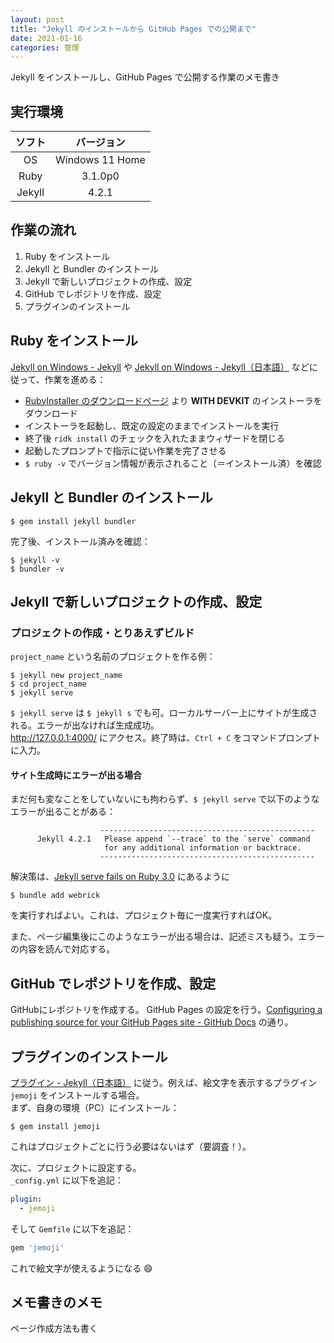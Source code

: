 ```yaml
---
layout: post
title: "Jekyll のインストールから GitHub Pages での公開まで"
date: 2021-01-16
categories: 管理
---
```


Jekyll をインストールし、GitHub Pages で公開する作業のメモ書き

## 実行環境

| ソフト | バージョン |
| :-: | :-: |
| OS | Windows 11 Home |
| Ruby | 3.1.0p0 |
| Jekyll | 4.2.1 |

## 作業の流れ
1. Ruby をインストール
2. Jekyll と Bundler のインストール
3. Jekyll で新しいプロジェクトの作成、設定
4. GitHub でレポジトリを作成、設定
5. プラグインのインストール

## Ruby をインストール
<a href="https://jekyllrb.com/docs/installation/windows/" target="_blank">Jekyll on Windows - Jekyll</a> や <a href="http://jekyllrb-ja.github.io/docs/installation/windows/" target="_blank">Jekyll on Windows - Jekyll（日本語）</a> などに従って、作業を進める：
- <a href="https://rubyinstaller.org/downloads/" target="_blank">RubyInstaller のダウンロードページ</a> より **WITH DEVKIT** のインストーラをダウンロード
- インストーラを起動し、既定の設定のままでインストールを実行
- 終了後 `ridk install` のチェックを入れたままウィザードを閉じる
- 起動したプロンプトで指示に従い作業を完了させる
- `$ ruby -v` でバージョン情報が表示されること（＝インストール済）を確認

## Jekyll と Bundler のインストール
```
$ gem install jekyll bundler
```
完了後、インストール済みを確認：
```
$ jekyll -v
$ bundler -v
```

## Jekyll で新しいプロジェクトの作成、設定
### プロジェクトの作成・とりあえずビルド
`project_name` という名前のプロジェクトを作る例：
```
$ jekyll new project_name
$ cd project_name
$ jekyll serve
```
`$ jekyll serve` は `$ jekyll s` でも可。ローカルサーバー上にサイトが生成される。エラーが出なければ生成成功。  
<a href="http://127.0.0.1:4000/" target="_blank">http://127.0.0.1:4000/</a> にアクセス。終了時は、`Ctrl + C` をコマンドプロンプトに入力。

#### サイト生成時にエラーが出る場合
まだ何も変なことをしていないにも拘わらず、`$ jekyll serve` で以下のようなエラーが出ることがある：
```
                    ------------------------------------------------
      Jekyll 4.2.1   Please append `--trace` to the `serve` command
                     for any additional information or backtrace.
                    ------------------------------------------------
```
解決策は、<a href="https://github.com/jekyll/jekyll/issues/8523" target="_blank">Jekyll serve fails on Ruby 3.0</a> にあるように
```
$ bundle add webrick
```
を実行すればよい。これは、プロジェクト毎に一度実行すればOK。

また、ページ編集後にこのようなエラーが出る場合は、記述ミスも疑う。エラーの内容を読んで対応する。

## GitHub でレポジトリを作成、設定 
GitHubにレポジトリを作成する。
GitHub Pages の設定を行う。<a href="https://docs.github.com/en/pages/getting-started-with-github-pages/configuring-a-publishing-source-for-your-github-pages-site" target="_blank">Configuring a publishing source for your GitHub Pages site - GitHub Docs</a> の通り。

## プラグインのインストール
<a href="http://jekyllrb-ja.github.io/docs/plugins/installation/" target="_blank">プラグイン - Jekyll（日本語）</a> に従う。例えば、絵文字を表示するプラグイン `jemoji` をインストールする場合。  
まず、自身の環境（PC）にインストール：
```
$ gem install jemoji
```
これはプロジェクトごとに行う必要はないはず（要調査！）。

次に、プロジェクトに設定する。  
`_config.yml` に以下を追記：
```yaml
plugin:
  - jemoji
```
そして `Gemfile` に以下を追記：
```ruby
gem 'jemoji'
```
これで絵文字が使えるようになる :smile:

## メモ書きのメモ
ページ作成方法も書く
